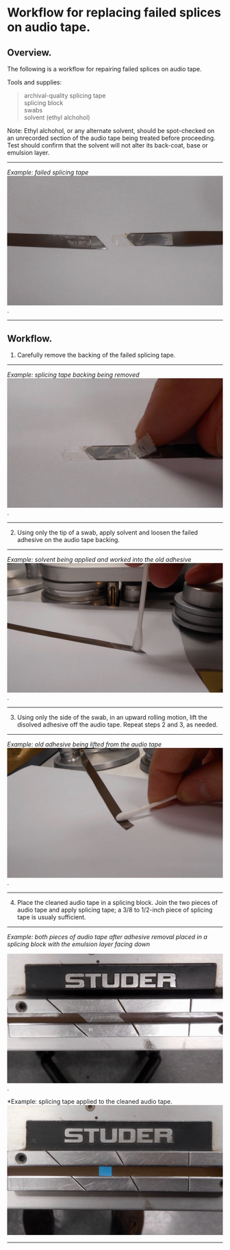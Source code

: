 # Workflow for replacing failed splices on audio tape. 

## Overview. 
The following is a workflow for repairing failed splices on audio tape.  

Tools and supplies:

>archival-quality splicing tape  
>splicing block  
>swabs  
>solvent (ethyl alchohol)  



Note: Ethyl alchohol, or any alternate solvent, should be spot-checked on an unrecorded section of the audio tape being treated before proceeding. Test should confirm that the solvent will not alter its back-coat, base or emulsion layer. 
  

---
*Example: failed splicing tape*  
![](splice_1.jpg). 

---
## Workflow. 
1) Carefully remove the backing of the failed splicing tape.  


---  
*Example: splicing tape backing being removed* 
![](splice_2.jpg). 

---

2) Using only the tip of a swab, apply solvent and loosen the failed adhesive on the audio tape backing.  

---
*Example: solvent being applied and worked into the old adhesive*  
![](splice_3.jpg).   

---

3) Using only the side of the swab, in an upward rolling motion, lift the disolved adhesive off the audio tape.  Repeat steps 2 and 3, as needed.

---
*Example: old adhesive being lifted from the audio tape*  
![](splice_4.jpg).  

---
4) Place the cleaned audio tape in a splicing block.  Join the two pieces of audio tape and apply splicing tape; a 3/8 to 1/2-inch piece of splicing tape is usualy sufficient.  
  
  
---
*Example: both pieces of audio tape after adhesive removal placed in a splicing block with the emulsion layer facing down*  

  ![](splice_5.jpg). 
    
*Example: splicing tape applied to the cleaned audio tape.  
  ![](splice_6.jpg)
   
--- 
 
